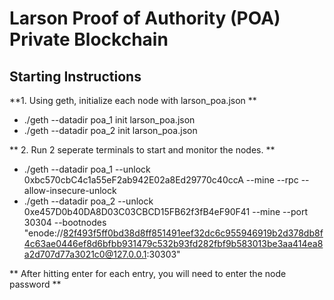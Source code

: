 # Larson Proof of Authority (POA) Private Blockchain

## Starting Instructions

**1. Using geth, initialize each node with larson_poa.json **

* ./geth --datadir poa_1 init larson_poa.json
* ./geth --datadir poa_2 init larson_poa.json

** 2. Run 2 seperate terminals to start and monitor the nodes.  **

* ./geth --datadir poa_1 --unlock 0xbc570cbC4c1a55eF2ab942E02a8Ed29770c40ccA  --mine --rpc --allow-insecure-unlock
* ./geth --datadir poa_2 --unlock 0xe457D0b40DA8D03C03CBCD15FB62f3fB4eF90F41 --mine --port 30304 --bootnodes "enode://82f493f5ff0bd38d8ff851491eef32dc6c955946919b2d378db8f4c63ae0446ef8d6bfbb931479c532b93fd282fbf9b583013be3aa414ea8a2d707d77a3021c0@127.0.0.1:30303"

** After hitting enter for each entry, you will need to enter the node password **
